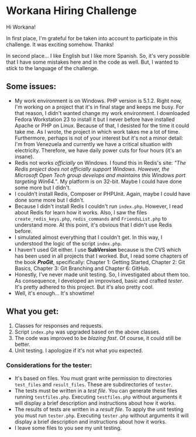 # Workana Hiring Challenge

Hi Workana!

In first place, I'm grateful for be taken into account to participate in this challenge. It was exciting somehow. Thanks!

In second place... I like English but I like more Spanish. So, it's very possible that I have some mistakes here and in the code as well. But, I wanted to stick to the language of the challenge.

## Some issues:
- My work environment is on Windows. PHP version is 5.1.2. Right now, I'm working on a project that it's in final stage and keeps me busy. For that reason, I didn't wanted change my work environment. I downloaded Fedora Workstation 23 to install it but I never before have installed Apache or PHP on Linux. Because of that, I desisted for the time it could take me. As I wrote, the project in which work takes me a lot of time. Furthermore, perhaps is not of your interest but it's not a minor detail: I'm from Venezuela and currently we have a critical situation with electricity. Therefore, we have daily power cuts for four hours (it's an insane).
- Redis not works *officially* on Windows. I found this in Redis's site: *"The Redis project does not officially support Windows. However, the Microsoft Open Tech group develops and maintains this Windows port targeting Win64."*. My platform is on 32-bit. Maybe I could have done some more but I didn't.
- I couldn't install Redis, Composer or PHPUnit. Again, maybe I could have done some more but I didn't.
- Because I didn't install Redis I couldn't run `index.php`. However, I read about Redis for learn how it works. Also, I saw the files `create_redis_keys.php`, `redis_commands` and `FriendsList.php` to understand more. At this point, it's obvious that I didn't use Redis before.
- I simulated almost everything that I couldn't get. In this way, I understood the logic of the script `index.php`.
- I haven't used Git either. I use **SubVersion** because is the CVS which has been used in all projects that I worked. But, I read some chapters of the book ***ProGit***, specifically: Chapter 1: Getting Started, Chapter 2: Git Basics, Chapter 3: Git Branching and Chapter 6: GitHub.
- Honestly, I've never made unit testing. So, I investigated about them too. As consequence, I developed an improvised, basic and crafted *tester*. It's pretty adhered to this project. But it's also pretty cool.
- Well, it's enough... It's showtime!

## What you get:
1. Classes for responses and requests.
2. Script `index.php` was upgraded based on the above classes.
3. The code was improved to be *blazing fast*. Of course, it could still be better.
4. Unit testing. I apologize if it's not what you expected.

### Considerations for the tester:
- It's based on files. You must grant write permission to directories `test_files` and `result_files`. These are subdirectories of `tester`.
- The tests must be written in a *test file*. You can generate these files running `testfiles.php`. Executing `testfiles.php` without arguments it will display a brief description and instructions about how it works.
- The results of tests are written in a *result file*. To apply the unit testing you must run `tester.php`. Executing `tester.php` without arguments it will display a brief description and instructions about how it works.
- I leave some files to you see my unit testing.
